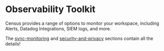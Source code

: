 # Observability Toolkit

Census provides a range of options to monitor your workspace, including Alerts, Datadog Integrations, SIEM logs, and more.

The [sync-monitoring](../../syncs/sync-monitoring/ "mention") and [security-and-privacy](../security-and-privacy/ "mention") sections contain all the details!
